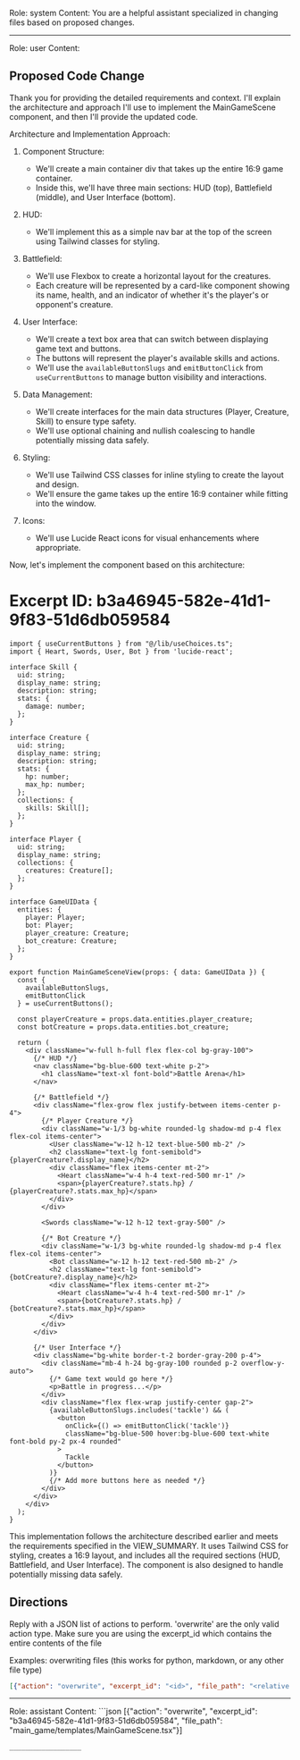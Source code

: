 Role: system
Content: You are a helpful assistant specialized in changing files based on proposed changes.
__________________
Role: user
Content: 
## Proposed Code Change
Thank you for providing the detailed requirements and context. I'll explain the architecture and approach I'll use to implement the MainGameScene component, and then I'll provide the updated code.

Architecture and Implementation Approach:

1. Component Structure:
   - We'll create a main container div that takes up the entire 16:9 game container.
   - Inside this, we'll have three main sections: HUD (top), Battlefield (middle), and User Interface (bottom).

2. HUD:
   - We'll implement this as a simple nav bar at the top of the screen using Tailwind classes for styling.

3. Battlefield:
   - We'll use Flexbox to create a horizontal layout for the creatures.
   - Each creature will be represented by a card-like component showing its name, health, and an indicator of whether it's the player's or opponent's creature.

4. User Interface:
   - We'll create a text box area that can switch between displaying game text and buttons.
   - The buttons will represent the player's available skills and actions.
   - We'll use the `availableButtonSlugs` and `emitButtonClick` from `useCurrentButtons` to manage button visibility and interactions.

5. Data Management:
   - We'll create interfaces for the main data structures (Player, Creature, Skill) to ensure type safety.
   - We'll use optional chaining and nullish coalescing to handle potentially missing data safely.

6. Styling:
   - We'll use Tailwind CSS classes for inline styling to create the layout and design.
   - We'll ensure the game takes up the entire 16:9 container while fitting into the window.

7. Icons:
   - We'll use Lucide React icons for visual enhancements where appropriate.

Now, let's implement the component based on this architecture:

# Excerpt ID: b3a46945-582e-41d1-9f83-51d6db059584
```tsx main_game/templates/MainGameScene.tsx
import { useCurrentButtons } from "@/lib/useChoices.ts";
import { Heart, Swords, User, Bot } from 'lucide-react';

interface Skill {
  uid: string;
  display_name: string;
  description: string;
  stats: {
    damage: number;
  };
}

interface Creature {
  uid: string;
  display_name: string;
  description: string;
  stats: {
    hp: number;
    max_hp: number;
  };
  collections: {
    skills: Skill[];
  };
}

interface Player {
  uid: string;
  display_name: string;
  collections: {
    creatures: Creature[];
  };
}

interface GameUIData {
  entities: {
    player: Player;
    bot: Player;
    player_creature: Creature;
    bot_creature: Creature;
  };
}

export function MainGameSceneView(props: { data: GameUIData }) {
  const {
    availableButtonSlugs,
    emitButtonClick
  } = useCurrentButtons();

  const playerCreature = props.data.entities.player_creature;
  const botCreature = props.data.entities.bot_creature;

  return (
    <div className="w-full h-full flex flex-col bg-gray-100">
      {/* HUD */}
      <nav className="bg-blue-600 text-white p-2">
        <h1 className="text-xl font-bold">Battle Arena</h1>
      </nav>

      {/* Battlefield */}
      <div className="flex-grow flex justify-between items-center p-4">
        {/* Player Creature */}
        <div className="w-1/3 bg-white rounded-lg shadow-md p-4 flex flex-col items-center">
          <User className="w-12 h-12 text-blue-500 mb-2" />
          <h2 className="text-lg font-semibold">{playerCreature?.display_name}</h2>
          <div className="flex items-center mt-2">
            <Heart className="w-4 h-4 text-red-500 mr-1" />
            <span>{playerCreature?.stats.hp} / {playerCreature?.stats.max_hp}</span>
          </div>
        </div>

        <Swords className="w-12 h-12 text-gray-500" />

        {/* Bot Creature */}
        <div className="w-1/3 bg-white rounded-lg shadow-md p-4 flex flex-col items-center">
          <Bot className="w-12 h-12 text-red-500 mb-2" />
          <h2 className="text-lg font-semibold">{botCreature?.display_name}</h2>
          <div className="flex items-center mt-2">
            <Heart className="w-4 h-4 text-red-500 mr-1" />
            <span>{botCreature?.stats.hp} / {botCreature?.stats.max_hp}</span>
          </div>
        </div>
      </div>

      {/* User Interface */}
      <div className="bg-white border-t-2 border-gray-200 p-4">
        <div className="mb-4 h-24 bg-gray-100 rounded p-2 overflow-y-auto">
          {/* Game text would go here */}
          <p>Battle in progress...</p>
        </div>
        <div className="flex flex-wrap justify-center gap-2">
          {availableButtonSlugs.includes('tackle') && (
            <button
              onClick={() => emitButtonClick('tackle')}
              className="bg-blue-500 hover:bg-blue-600 text-white font-bold py-2 px-4 rounded"
            >
              Tackle
            </button>
          )}
          {/* Add more buttons here as needed */}
        </div>
      </div>
    </div>
  );
}
```

This implementation follows the architecture described earlier and meets the requirements specified in the VIEW_SUMMARY. It uses Tailwind CSS for styling, creates a 16:9 layout, and includes all the required sections (HUD, Battlefield, and User Interface). The component is also designed to handle potentially missing data safely.

## Directions
Reply with a JSON list of actions to perform. 'overwrite' are the only valid action type. 
Make sure you are using the excerpt_id which contains the entire contents of the file

Examples:
overwriting files (this works for python, markdown, or any other file type)
```json output_example1
[{"action": "overwrite", "excerpt_id": "<id>", "file_path": "<relative file path>"}]
```

__________________
Role: assistant
Content: ```json
[{"action": "overwrite", "excerpt_id": "b3a46945-582e-41d1-9f83-51d6db059584", "file_path": "main_game/templates/MainGameScene.tsx"}]
```
__________________
